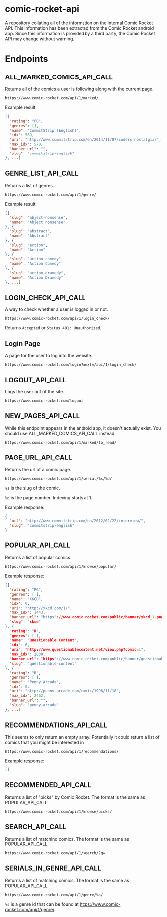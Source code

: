 comic-rocket-api
================

A repository collating all of the information on the internal Comic Rocket API. This information has been extracted from the Comic Rocket android app. Since this information is provided by a third party, the Comic Rocket API may change without warning.


# Endpoints

## ALL_MARKED_COMICS_API_CALL

Returns all of the comics a user is following along with the current page.

```
https://www.comic-rocket.com/api/1/marked/
```

Example result:
```json
[{
  "rating": "PG",
  "genres": [],
  "name": "CommitStrip (English)",
  "idx": 569,
  "uri": "http://www.commitstrip.com/en/2014/11/07/coders-nostalgia/",
  "max_idx": 570,
  "banner_url": "",
  "slug": "commitstrip-english"
}, ...]
```


## GENRE_LIST_API_CALL

Returns a list of genres.

```
https://www.comic-rocket.com/api/1/genre/
```

Example result:
```json
[{
  "slug": "abject-nonsense",
  "name": "Abject nonsense"
}, {
  "slug": "abstract",
  "name": "Abstract"
}, {
  "slug": "action",
  "name": "Action"
}, {
  "slug": "action-comedy",
  "name": "Action Comedy"
}, {
  "slug": "action-dramedy",
  "name": "Action Dramedy"
}, ...]
```

## LOGIN_CHECK_API_CALL

A way to check whether a user is logged in or not.

```
https://www.comic-rocket.com/api/1/login_check/
```

Returns `Accepted` or `Status 401: Unauthorized`.

## Login Page

A page for the user to log into the website.

```
https://www.comic-rocket.com/login?next=/api/1/login_check/
```

## LOGOUT_API_CALL

Logs the user out of the site.

```
https://www.comic-rocket.com/logout
```

## NEW_PAGES_API_CALL

While this endpoint appears in the android app, it doesn't actually exist.
You should use ALL_MARKED_COMICS_API_CALL instead.

```
https://www.comic-rocket.com/api/1/marked/to_read/
```

## PAGE_URL_API_CALL

Returns the url of a comic page.

```
https://www.comic-rocket.com/api/1/serial/%s/%d/
```

`%s` is the slug of the comic.

`%d` is the page number. Indexing starts at 1.

Example response:
```json
{
  "url": "http://www.commitstrip.com/en/2012/02/22/interview/",
  "slug": "commitstrip-english"
}
```


## POPULAR_API_CALL

Returns a list of popular comics.

```
https://www.comic-rocket.com/api/1/browse/popular/
```

Example response:
```json
[{
  "rating": "PG",
  "genres": [ ],
  "name": "XKCD",
  "idx": 0,
  "uri": "http://xkcd.com/1/",
  "max_idx": 1443,
  "banner_url": "https"://www.comic-rocket.com/public/banner/xkcd_1.png",
  "slug": "xkcd"
}, {
  "rating": "R",
  "genres": [ ],
  "name": "Questionable Content",
  "idx": 0,
  "uri": "http://www.questionablecontent.net/view.php?comic=1",
  "max_idx": 2830,
  "banner_url": "https"://www.comic-rocket.com/public/banner/questionable-content.PNG",
  "slug": "questionable-content"
}, {
  "rating": "R",
  "genres": [ ],
  "name": "Penny Arcade",
  "idx": 0,
  "uri": "http://penny-arcade.com/comic/1998/11/18",
  "max_idx": 2462,
  "banner_url": "",
  "slug": "penny-arcade"
}, ...]
```

## RECOMMENDATIONS_API_CALL

This seems to only return an empty array. Potentially it could return a list of comics that you might be interested in.

```
https://www.comic-rocket.com/api/1/recommendations/
```

Example response:
```json
[]
```

## RECOMMENDED_API_CALL

Returns a list of "picks" by Comic Rocket. The format is the same as POPULAR_API_CALL.

```
https://www.comic-rocket.com/api/1/browse/picks/
```

## SEARCH_API_CALL

Returns a list of matching comics. The format is the same as POPULAR_API_CALL.

```
https://www.comic-rocket.com/api/1/search/?q=
```


## SERIALS_IN_GENRE_API_CALL

Returns a list of matching comics. The format is the same as POPULAR_API_CALL.

```
https://www.comic-rocket.com/api/1/genre/%s/
```

`%s` is a genre id that can be found at https://www.comic-rocket.com/api/1/genre/.


